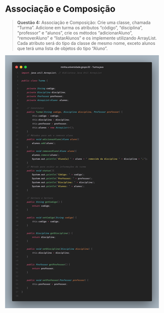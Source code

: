 # Associação e Composição

> **Questão 4:** Associação e Composição: Crie uma classe, chamada “Turma”. Adicione em turma os atributos “código”, “disciplina”, “professor” e “alunos”, crie os métodos “adicionarAluno”, “removerAluno” e “listarAlunos” e os implemente utilizando ArrayList. Cada atributo será do tipo da classe de mesmo nome, exceto alunos que terá uma lista de objetos do tipo “Aluno”.

![ ](/finaldocument/images/turma.png)
